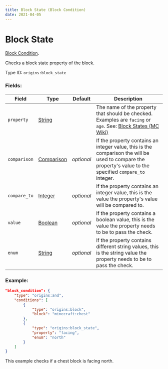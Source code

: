 ```yaml
---
title: Block State (Block Condition)
date: 2021-04-05
---
```

# Block State

[Block Condition](../block_conditions.md).

Checks a block state property of the block.

Type ID: `origins:block_state`

### Fields:

Field  | Type | Default | Description
-------|------|---------|-------------
`property` | [String](../data_types/string.md) | | The name of the property that should be checked. Examples are `facing` or `age`. See: [Block States (MC Wiki)](https://minecraft.fandom.com/wiki/Block_states#List_of_block_states)
`comparison` | [Comparison](../data_types/comparison.md) | _optional_ | If the property contains an integer value, this is the comparison the will be used to compare the property's value to the specified `compare_to` integer.
`compare_to` | [Integer](../data_types/integer.md) | _optional_ | If the property contains an integer value, this is the value the property's value will be compared to.
`value` | [Boolean](../data_types/boolean.md) | _optional_ | If the property contains a boolean value, this is the value the property needs to be to pass the check.
`enum` | [String](../data_types/string.md) | _optional_ | If the property contains different string values, this is the string value the property needs to be to pass the check.

### Example:
```json
"block_condition": {
    "type": "origins:and",
    "conditions": [
        {
            "type": "origins:block",
            "block": "minecraft:chest"
        },
        {
            "type": "origins:block_state",
            "property": "facing",
            "enum": "north"
        }
    ]
}
```
This example checks if a chest block is facing north.